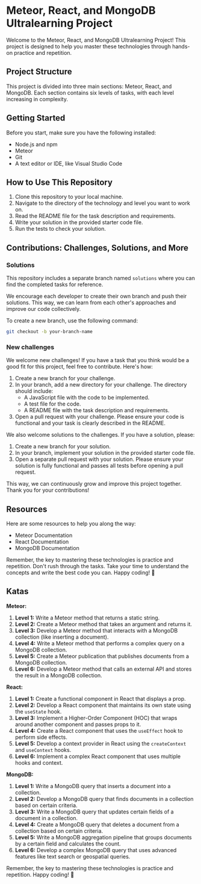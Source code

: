 # Meteor, React, and MongoDB Ultralearning Project

Welcome to the Meteor, React, and MongoDB Ultralearning Project! This project is designed to help you master these technologies through hands-on practice and repetition.

## Project Structure

This project is divided into three main sections: Meteor, React, and MongoDB. Each section contains six levels of tasks, with each level increasing in complexity.

## Getting Started

Before you start, make sure you have the following installed:

- Node.js and npm
- Meteor
- Git
- A text editor or IDE, like Visual Studio Code

## How to Use This Repository

1. Clone this repository to your local machine.
2. Navigate to the directory of the technology and level you want to work on.
3. Read the README file for the task description and requirements.
4. Write your solution in the provided starter code file.
5. Run the tests to check your solution.

## Contributions: Challenges, Solutions, and More

### Solutions

This repository includes a separate branch named `solutions` where you can find the completed tasks for reference.

We encourage each developer to create their own branch and push their solutions. This way, we can learn from each other's approaches and improve our code collectively.

To create a new branch, use the following command:

```bash
git checkout -b your-branch-name
```

### New challenges

We welcome new challenges! If you have a task that you think would be a good fit for this project, feel free to contribute. Here's how:

1. Create a new branch for your challenge.
2. In your branch, add a new directory for your challenge. The directory should include:
    - A JavaScript file with the code to be implemented.
    - A test file for the code.
    - A README file with the task description and requirements.
3. Open a pull request with your challenge. Please ensure your code is functional and your task is clearly described in the README.

We also welcome solutions to the challenges. If you have a solution, please:

1. Create a new branch for your solution.
2. In your branch, implement your solution in the provided starter code file.
3. Open a separate pull request with your solution. Please ensure your solution is fully functional and passes all tests before opening a pull request.

This way, we can continuously grow and improve this project together. Thank you for your contributions!

## Resources

Here are some resources to help you along the way:

- Meteor Documentation
- React Documentation
- MongoDB Documentation

Remember, the key to mastering these technologies is practice and repetition. Don't rush through the tasks. Take your time to understand the concepts and write the best code you can. Happy coding! 🚀


## Katas

**Meteor:**
1. **Level 1:** Write a Meteor method that returns a static string.
2. **Level 2:** Create a Meteor method that takes an argument and returns it.
3. **Level 3:** Develop a Meteor method that interacts with a MongoDB collection (like inserting a document).
4. **Level 4:** Write a Meteor method that performs a complex query on a MongoDB collection.
5. **Level 5:** Create a Meteor publication that publishes documents from a MongoDB collection.
6. **Level 6:** Develop a Meteor method that calls an external API and stores the result in a MongoDB collection.

**React:**
1. **Level 1:** Create a functional component in React that displays a prop.
2. **Level 2:** Develop a React component that maintains its own state using the `useState` hook.
3. **Level 3:** Implement a Higher-Order Component (HOC) that wraps around another component and passes props to it.
4. **Level 4:** Create a React component that uses the `useEffect` hook to perform side effects.
5. **Level 5:** Develop a context provider in React using the `createContext` and `useContext` hooks.
6. **Level 6:** Implement a complex React component that uses multiple hooks and context.

**MongoDB:**
1. **Level 1:** Write a MongoDB query that inserts a document into a collection.
2. **Level 2:** Develop a MongoDB query that finds documents in a collection based on certain criteria.
3. **Level 3:** Write a MongoDB query that updates certain fields of a document in a collection.
4. **Level 4:** Create a MongoDB query that deletes a document from a collection based on certain criteria.
5. **Level 5:** Write a MongoDB aggregation pipeline that groups documents by a certain field and calculates the count.
6. **Level 6:** Develop a complex MongoDB query that uses advanced features like text search or geospatial queries.

Remember, the key to mastering these technologies is practice and repetition. Happy coding! 🚀